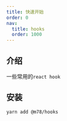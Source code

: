 ```yaml
---
title: 快速开始
order: 0
nav:
  title: hooks
  order: 1000
--- 
```


## 介绍

一些常用的`react hook`

## 安装

`yarn add @m78/hooks`

